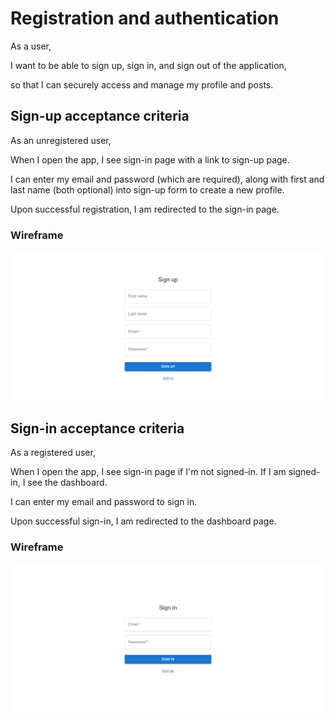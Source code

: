 # Registration and authentication

As a user,

I want to be able to sign up, sign in, and sign out of the application,

so that I can securely access and manage my profile and posts.

## Sign-up acceptance criteria

As an unregistered user,

When I open the app, I see sign-in page with a link to sign-up page.

I can enter my email and password (which are required), along with first and last name (both optional) into sign-up form to create a new profile.

Upon successful registration, I am redirected to the sign-in page.

### Wireframe

![Sign-up](./images/sign-up.PNG)

## Sign-in acceptance criteria

As a registered user,

When I open the app, I see sign-in page if I'm not signed-in. If I am signed-in, I see the dashboard.

I can enter my email and password to sign in.

Upon successful sign-in, I am redirected to the dashboard page.

### Wireframe

![Sign-in](./images/sign-in.PNG)
